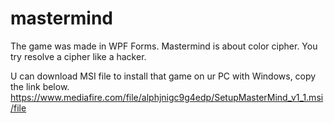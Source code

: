 # mastermind
The game was made in WPF Forms. Mastermind is about color cipher. You try resolve a cipher like a hacker.

U can download MSI file to install that game on ur PC with Windows, copy the link below.
https://www.mediafire.com/file/alphjnigc9g4edp/SetupMasterMind_v1_1.msi/file
